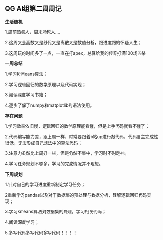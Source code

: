 ## QG AI组第二周周记

**生活随机**

1.周前热疯人，周末冷死人....

2.这周又是高数又是线代又是离散又是数值分析，跟进度跟的怀疑人生；

3.这周玩的时间多了一点，一直在打apex，总算给我的传奇打满100场五杀

**一周总结**

1.学习K-Means算法；

2.学习逻辑回归的数学原理以及代码实现；

3.阅读深度学习书籍；

4.逐步了解了numpy和matplotlib的语法使用。

**存在问题**

1.学习效率依旧慢，逻辑回归的数学原理能看懂，但是上手代码就看不懂了；

2.代码编写能力差，跟上周一样，时常要跟着b站up进行敲代码，代码自主完成性很低，无法形成自己想法中的算法代码；

3.注意力虽然比上周好一些，但是仍然不集中，学习时不时走神。

4.学习任务规划不够多，学习的完成情况并不理想。

**下周规划**

1.针对自己的学习进度重新制定学习任务；

2重新学习pandas以及对于数据集的预处理与数据分析，理解逻辑回归代码实现；

3.学习kmeans算法对数据集的处理，学习相关代码；

4.阅读深度学习；

5.多写代码多写代码多写代码！！！！

